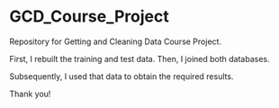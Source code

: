 # GCD_Course_Project
Repository for Getting and Cleaning Data Course Project.

First, I rebuilt the training and test data. Then, I joined both databases.

Subsequently, I used that data to obtain the required results.

Thank you!
